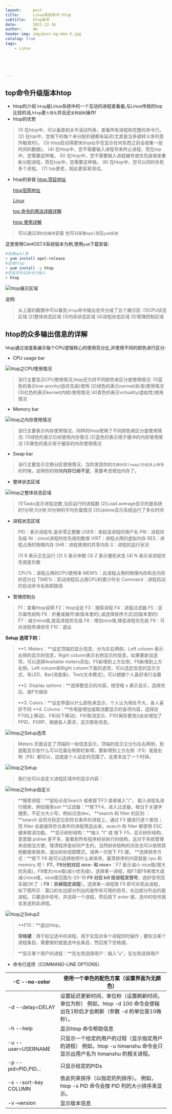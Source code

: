 ```yaml
---
layout:     post
title:      Linux系统命令-htop
subtitle:   htop命令
date:       2021-12-16
author:     dm
header-img: img/post-bg-mma-3.jpg
catalog: true
tags:
    - Linux





---
```


## top命令升级版本htop

- htop的介绍
  `htop`是Linux系统中的一个互动的进程查看器,与Linux传统的top比较的话,`htop`更`人性化`并且还`支持鼠标`操作!
- htop的优势

> (1) 在htop中，可以垂直和水平滚动列表，查看所有进程和完整的命令行。
> (2) 在top中，您按下的每个未分配的键都有延迟(尤其是当多键转义序列意外触发时)。
> (3) htop启动得更快(top似乎在显示任何东西之前会收集一段时间的数据)。
> (4) 在htop中，您不需要输入进程号来终止进程，而在top中，您需要这样做。
> (5) 在htop中，您不需要输入进程编号或优先级值来重新分配进程，而在top中，您需要这样做。
> (6) 在htop中，您可以同时杀死多个进程。
> (7) top更老，因此更容易测试。

- htop的安装
  [htop:项目地址](https://github.com/hishamhm/htop)
  
  [htop官网地址](http://htop.sourceforge.net/)
  
  [Linux](https://so.csdn.net/so/search?from=pc_blog_highlight&q=Linux)
  
  [top 命令的用法详细详解](https://www.cnblogs.com/zhoug2020/p/6336453.html)
  
  [htop 使用详解](https://www.cnblogs.com/programmer-tlh/p/11726016.html)

> 可以通过`源码包编译`安装
> 也可以`配置epel源`后`yum安装`

这里使用CentOS7.X系统版本为例,使用`yum`下载安装:

```bash
#安装epel源
> yum install epel-release
#安装htop
> yum install -y htop
#安装完毕后命令行输入
> htop
```

![htop展示区域](https://raw.githubusercontents.com/DongMing0103/MarkdownCloudImage/master/data/htop%E5%B1%95%E7%A4%BA%E5%8C%BA%E5%9F%9F.png)

说明:

> 从上面的截图中可以看到,`htop`命令输出总共分成了五个展示区:
> (1)CPU状态区域
> (2)整体状态区域
> (3)内存状态区域
> (4)进程状态区域
> (5)管理控制区域

## htop的众多输出信息的详解

htop通过进度条展示每个CPU逻辑核心的使用百分比,并使用不同的颜色进行区分:

- CPU usage bar

![htop之CPU使用情况](https://raw.githubusercontents.com/DongMing0103/MarkdownCloudImage/master/data/htop%E4%B9%8BCPU%E4%BD%BF%E7%94%A8%E6%83%85%E5%86%B5.png)

> 该行主要显示CPU使用情况,htop还为将不同颜色来区分是使用情况:
> (1)蓝色的表示low-prority(低优先级)使用
> (2)绿色的表示normal(标准)使用情况
> (3)红色的表示kernel(内核)使用情况
> (4)青色的表示virtuality(虚拟性)使用情况

- Memory bar

![htop之内存使用情况](https://raw.githubusercontents.com/DongMing0103/MarkdownCloudImage/master/data/htop%E4%B9%8B%E5%86%85%E5%AD%98%E4%BD%BF%E7%94%A8%E6%83%85%E5%86%B5.png)

> 该行主要表示内存使用情况，同样的htop使用了不同颜色来区分是使用情况:
> (1)绿色的表示已经使用内存情况
> (2)蓝色的表示用于缓冲的内存使用情况
> (3)黄色的表示用于缓存的内存使用情况

- Swap bar

> 该行主要显示交换分区使用情况，当你发现你的`交换分区(swap)已经派上用场`的时候，说明你的物理**内存已经不足**，需要考虑增加内存了。

- 整体状态区域

![htop之整体状态区域](https://raw.githubusercontents.com/DongMing0103/MarkdownCloudImage/master/data/htop%E4%B9%8B%E6%95%B4%E4%BD%93%E7%8A%B6%E6%80%81%E5%8C%BA%E5%9F%9F.png)

> (1)Tasks显示进程总数,当前运行的进程数
> (2)Load average显示的是系统的1分钟,5分钟,10分钟的平均负载情况
> (3)Uptime显示系统运行了多长时间

- 进程状态区域

> PID：表示进程号,是非零正整数
> USER：发起该进程的用户名
> PRI：进程优先级
> NI：(nice)进程的优先级别数值
> VIRT：进程占用的虚拟内存
> RES：进程占用的物理内存
> SHR：进程使用的共享内存
> S：进程的运行状况
>
> (1) R 表示正在运行
> (2) S 表示休眠
> (3) Z 表示僵死状态
> (4) N 表示该进程优先值是负数
>
> CPU%：进程占用的CPU使用率
> MEM%：此进程占用的物理内存和总内存的百分比
> TIME%：启动进程后占用CPU的累计时长
> Command：进程启动的启动命令名称即路径

- 管理控制台

> F1：查看htop说明
> F2：htop设定
> F3：搜索进程
> F4：进程过滤器
> F5：显示属性结构
> F6：折叠或展开(新版本里的),或选择排序方式(旧版本里的)
> F7：减少nice值,提高进程优先级
> F8：增加nice值,降低进程优先级
> F9：可对进程传递信号
> F10：退出

**Setup 选项下的：**

> **1. Meters：**设定顶端的显示信息，分为左右两侧，Left column 表示左侧的显示的信息，Right column表示右侧显示的信息，如果要新加选项，可以选择Available meters添加，F5新增到上方左侧，F6新增到上方右侧。Left column和Right column下面的选项，可以选定信息的显示方式，有LED、Bar(进度条)、Text(文本模式)，可以根据个人喜好进行设置
>
> **2. Display options：**选择要显示的内容，按空格 x 表示显示，选择完后，按F10保存
>
> **3. Colors：**设定界面以什么颜色来显示，个人认为用处不大，各人喜好不同
> **4. Colums：**作用是增加或取消要显示的各项内容，选择后F7(向上移动)、F8(向下移动)、F9(取消显示、F10(保存更改))此处增加了PPID、PGRP，根据各人需求，显示那些信息。

![htop之Setup选项](https://raw.githubusercontents.com/DongMing0103/MarkdownCloudImage/master/data/htop%E4%B9%8BSetup%E9%80%89%E9%A1%B9.png)

> Meters 页面设定了顶端的一些信息显示，顶端的显示又分为左右两侧，到底能显示些什么可以在最右侧那栏新增，要新增到上方左侧（F5）或是右侧（F6）都可以，这就是个人设定的范围了。这里多加了一个时钟。

![htop之Setup](https://raw.githubusercontents.com/DongMing0103/MarkdownCloudImage/master/data/htop%E4%B9%8BSetup.png)

> 我们也可以自定义进程区域中的显示内容：

![htop之Setup自定义](https://raw.githubusercontents.com/DongMing0103/MarkdownCloudImage/master/data/htop%E4%B9%8BSetup%E8%87%AA%E5%AE%9A%E4%B9%89.png)

> **搜索进程：**鼠标点击Search 或者按下F3 或者输入"/"， 输入进程名进行搜索，例如搜索ssh
> **过滤器：**按下F4，进入过滤器，相当于关键字搜索，不区分大小写，例如过滤dev。
> **search 和 filter 的区别 ：**search 会将光标定位到符合条件的进程上，通过 F3 键进行逐个查找；而 filter 会直接将符合条件的进程筛选出来。search 和 filter 都使用 ESC 键来取消功能。
> **显示树形结构：**输入 "t" 或 按下 F5，显示树形结构，意思跟 pstree 差不多，能看到所有程序树状执行的结构，这对于系统管理来说相当方便，理清程序是如何产生的，当然树状结构的浏览也可以依照其他数据来排序。退出树状视图模式，请再一次按下 F5 键。 
> **选择排序方式：**按下 F6 就可以选择依照什么来排序，最常排序的内容就是 cpu 和 memory 吧！
> **F7、F8分别对应 nice- 和 nice+**：F7 表示减小 nice值(增大优先级)，F8增大nice值(减小优先级)，选择某一进程，按F7或F8来增大或减小nice值，nice值范围为-20-19
> **F9 对应 kill 给进程发信号**，选好信号回车就OK了（ **F9：杀掉指定进程**）。选择某一进程按 F9 即可杀死此进程，如下图所示：窗口的左边部分列出的是所有可用的信号，右边部分列出的是进程。只要选中信号，并选择一个进程，然后按下 enter 键，选中的信号就会发送到此进程。

![htop之Setup2](https://raw.githubusercontents.com/DongMing0103/MarkdownCloudImage/master/data/htop%E4%B9%8BSetup2.png)

> **F10：**退出htop。
>
> **空格键**：用于标记选中的进程，用于实现对多个进程同时操作；要标注某个进程条目，需要做的就是选中此条目，然后按下空格键。
>
> **显示某个用户的进程：**在左侧选择用户：输入"u"，在左侧选择用户



- 命令行选项（COMMAND-LINE OPTIONS）

| -C --no-color        | 使用一个单色的配色方案（设置界面为无颜色）                   |
| -------------------- | ------------------------------------------------------------ |
| -d --delay=DELAY     | 设置延迟更新时间，单位秒（设置刷新时间，单位为秒） 例如，htop -d 100 命令会使输出在1秒后才会刷新（参数 -d 的单位是10微秒）。 |
| -h --help            | 显示htop 命令帮助信息                                        |
| -u --user=USERNAME   | 只显示一个给定的用户的过程（显示指定用户的进程） 例如，htop -u himanshu 命令会只显示出用户名为 himanshu 的相关进程。 |
| -p --pid=PID,PID…    | 只显示给定的PIDs                                             |
| -s --sort-key COLUMN | 依此列来排序（以指定的列排序）。 例如，htop -s PID 命令会按 PID 列的大小排序来显示。 |
| -v –version          | 显示版本信息                                                 |
